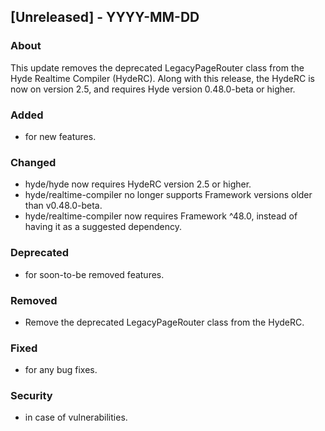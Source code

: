 ## [Unreleased] - YYYY-MM-DD

### About

This update removes the deprecated LegacyPageRouter class from the Hyde Realtime Compiler (HydeRC). Along with this release, the HydeRC is now on version 2.5, and requires Hyde version 0.48.0-beta or higher.

### Added
- for new features.

### Changed
- hyde/hyde now requires HydeRC version 2.5 or higher.
- hyde/realtime-compiler no longer supports Framework versions older than v0.48.0-beta.
- hyde/realtime-compiler now requires Framework ^48.0, instead of having it as a suggested dependency.

### Deprecated
- for soon-to-be removed features.

### Removed
- Remove the deprecated LegacyPageRouter class from the HydeRC.

### Fixed
- for any bug fixes.

### Security
- in case of vulnerabilities.
